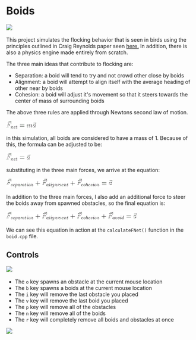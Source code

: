 # Boids
![](gifs/main.gif)

This project simulates the flocking behavior that is seen in birds using the principles outlined in Craig Reynolds paper seen [here.](https://www.cs.toronto.edu/~dt/siggraph97-course/cwr87/)
In addition, there is also a physics engine made entirely from scratch.

The three main ideas that contribute to flocking are:
- Separation: a boid will tend to try and not crowd other close by boids
- Alignment: a boid will attempt to align itself with the average heading of other near by boids
- Cohesion: a boid will adjust it's movement so that it steers towards the center of mass of surrounding boids

The above three rules are applied through Newtons second law of motion.

![](gifs/Fnetma.gif)

in this simulation, all boids are considered to have a mass of 1. Because of this, the formula can be adjusted to be:

![](gifs/Fneta.gif)

substituting in the three main forces, we arrive at the equation:

![](gifs/sum.gif)

In addition to the three main forces, I also add an additional force to steer the boids away from spawned obstacles, so the final equation is:

![](gifs/final.gif)

We can see this equation in action at the `calculateFNet()` function in the `boid.cpp` file.

## Controls

![](gifs/object.gif)

- The `o` key spawns an obstacle at the current mouse location
- The `b` key spawns a boids at the current mouse location
- The `i` key will remove the last obstacle you placed
- The `v` key will remove the last boid you placed
- The `p` key will remove all of the obstacles
- The `n` key will remove all of the boids
- The `r` key will completely remove all boids and obstacles at once

![](gifs/reset.gif)
